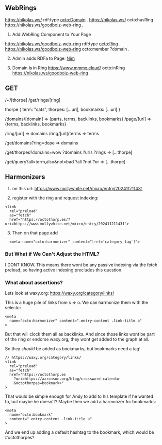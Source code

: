## WebRings

<https://nikolas.ws/> rdf:type <octo:Domain> .
<https://nikolas.ws/> octo:hasRing <https://nikolas.ws/goodboiz-web-ring> .

1. Add WebRing Component to Your Page
<web-ring url="https://nikolas.ws/goodboiz-web-ring" />

<https://nikolas.ws/goodboiz-web-ring> rdf:type <octo:Ring> .
<https://nikolas.ws/goodboiz-web-ring> octo:member ?domain .

2. Admin adds RDFa to Page:
<a href="https://www.mmmx.cloud/" rel="octo:member">Nim</a>

3. Domain is in Ring
<https://www.mmmx.cloud/> octo:inRing <https://nikolas.ws/goodboiz-web-ring> .

## GET
/~/[thorpe]
/get/rings/[ring]

thorpe
{
  term: "cats",
  thorpes: [...uri],
  bookmarks: [...uri]
}

/domains/[domain] => {parts, terms, backlinks, bookmarks}
/page/[url] => {terms, backlinks, bookmarks}

/ring/[url] => domains
/ring/[url]/terms => terms

/get/domains?ring=dope => domains

/get/thorpes?domains=wow
  ?domains
  ?urls
  ?rings
  => [...thorpe]

/get/query?all=term,also&not=bad
  ?all
  ?not
  ?or
  => [...thorpe]

## Harmonizers
1. on this url: https://www.mollywhite.net/micro/entry/202411211431

2. register with the ring and request indexing:
```
<link
  rel="preload"
  as="fetch"
  href="https://octothorp.es/?uri=https://www.mollywhite.net/micro/entry/202411211431">
```

3. Then on that page add
```
  <meta name="octo:harmonizer" content="[rel='category tag']">
```

### But What if We Can't Adjust the HTML?

I DONT KNOW. This means there wont be any passive indexing via the fetch preload, so having active indexing precludes this question.

### What about assertions?

Lets look at waxy.org: https://waxy.org/category/links/

This is a huge pile of links from s => o. We can harmonize them with the selector

```
<meta
  name="octo:harmonizer" content=".entry-content .link-title a"
>
```

But that will clock them all as backlinks. And since those links wont be part of the ring or endorse waxy.org, they wont get added to the graph at all.

So they _should_ be added as bookmarks, but bookmarks need a tag!

```
// https://waxy.org/category/links/
<link
  rel="preload"
  as="fetch"
  href="https://octothorp.es
    ?uri=https://aaronson.org/blog/crossword-calendar
    &octothorpes=bookmark>"
>
```

That would be simple enough for Andy to add to his template if he wanted to, but maybe he doesn't? Maybe then we add a harmonzer for bookmarks:

```
<meta
  name="octo:bookmark"
  content=".entry-content .link-title a"
>
```

And we end up adding a default hashtag to the bookmark, which would be #octothorpes?
